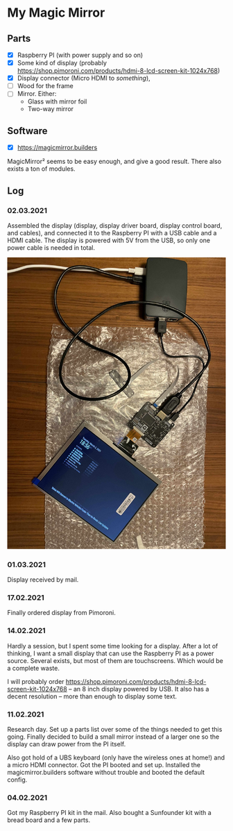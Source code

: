 # My Magic Mirror

## Parts

- [x] Raspberry PI (with power supply and so on)
- [x] Some kind of display (probably https://shop.pimoroni.com/products/hdmi-8-lcd-screen-kit-1024x768)
- [x] Display connector (Micro HDMI to *something*),
- [ ] Wood for the frame
- [ ] Mirror. Either:
  - Glass with mirror foil
  - Two-way mirror

## Software

- [x] https://magicmirror.builders

MagicMirror² seems to be easy enough, and give a good result. There also exists a ton of modules.

## Log

### 02.03.2021

Assembled the display (display, display driver board, display control board, and cables), and connected it to the Raspberry PI with a USB cable and a HDMI cable. The display is powered with 5V from the USB, so only one power cable is needed in total.

![Display assembled and connected to the Raspberry PI](images/display-connected.jpg)

### 01.03.2021

Display received by mail.

### 17.02.2021

Finally ordered display from Pimoroni.

### 14.02.2021

Hardly a session, but I spent some time looking for a display. After a lot of thinking, I want a small display that can use the Raspberry PI as a power source. Several exists, but most of them are touchscreens. Which would be a complete waste.

I will probably order https://shop.pimoroni.com/products/hdmi-8-lcd-screen-kit-1024x768 – an 8 inch display powered by USB. It also has a decent resolution – more than enough to display some text.

### 11.02.2021

Research day. Set up a parts list over some of the things needed to get this going. Finally decided to build a small mirror instead of a larger one so the display can draw power from the PI itself.

Also got hold of a UBS keyboard (only have the wireless ones at home!) and a micro HDMI connector. Got the PI booted and set up. Installed the magicmirror.builders software without trouble and booted the default config.

### 04.02.2021

Got my Raspberry PI kit in the mail. Also bought a Sunfounder kit with a bread board and a few parts.
